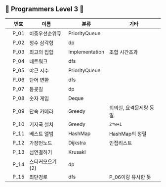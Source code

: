## 💜 Programmers Level 3 💜

|  | 번호   | 이름      | 분류             | 기타            |
| ---- |------|---------|----------------|---------------|
|      | P_01 | 이중우선순위큐 | PriorityQueue  |               |
|      | P_02 | 정수 삼각형  | dp             |               |
|      | P_03 | 최고의 집합  | Implementation | 조합 시간초과       |
|      | P_04 | 네트워크    | dfs            |               |
|      | P_05 | 야근 지수   | PriorityQueue  |               |
|      | P_06 | 단어 변환   | dfs            |               |
|      | P_07 | 등굣길     | dp             |               |
|      | P_08 | 숫자 게임   | Deque          |               |
|      | P_09 | 단속 카메라  | Greedy         | 회의실, 요격문제랑 동일 |
|      | P_10 | 기지국 설치  | Greedy         | `2*w+1`       |
|      | P_11 | 베스트 앨범  | HashMap        | HashMap의 정렬   |
|      | P_12 | 가장먼노드   | Dijkstra       | 인접리스트         |
|      | P_13 | 섬연결하기   | Krusakl        |               |
|      | P_14 | 스티커모으기(2) | dp             |               |
|      | P_15 | 최단경로    | dfs            | P_06이랑 유사한 듯  |

